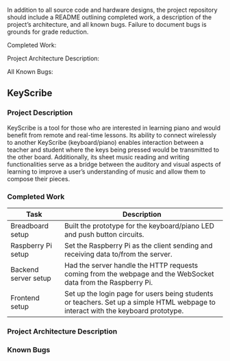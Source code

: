 In addition to all source code and hardware designs, the project repository should include a README outlining
completed work, a description of the project’s architecture, and all known bugs. Failure to document bugs is
grounds for grade reduction.

Completed Work:

Project Architecture Description:

All Known Bugs:

## KeyScribe
### Project Description
KeyScribe is a tool for those who are interested in learning piano and would benefit from remote and real-time lessons. Its ability to connect wirelessly to another KeyScribe (keyboard/piano) enables interaction between a teacher and student where the keys being pressed would be transmitted to the other board. Additionally, its sheet music reading and writing functionalities serve as a bridge between the auditory and visual aspects of learning to improve a user’s understanding of music and allow them to compose their pieces.

### Completed Work
| Task                  | Description                                                                                                                      |
| --------------------- | -------------------------------------------------------------------------------------------------------------------------------- |
| Breadboard setup      | Built the prototype for the keyboard/piano LED and push button circuits.                                                         |
| Raspberry Pi setup    | Set the Raspberry Pi as the client sending and receiving data to/from the server.                                                |
| Backend server setup  | Had the server handle the HTTP requests coming from the webpage and the WebSocket data from the Raspberry Pi.                    |
| Frontend setup        | Set up the login page for users being students or teachers. Set up a simple HTML webpage to interact with the keyboard prototype.|

### Project Architecture Description
### Known Bugs
